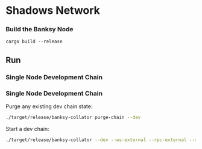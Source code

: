 # Shadows Network

### Build the Banksy Node

```shell
cargo build --release
```

## Run

### Single Node Development Chain

### Single Node Development Chain

Purge any existing dev chain state:

```bash
./target/release/banksy-collator purge-chain --dev
```

Start a dev chain:

```bash
./target/release/banksy-collator --dev --ws-external --rpc-external --rpc-cors=all
```

 



